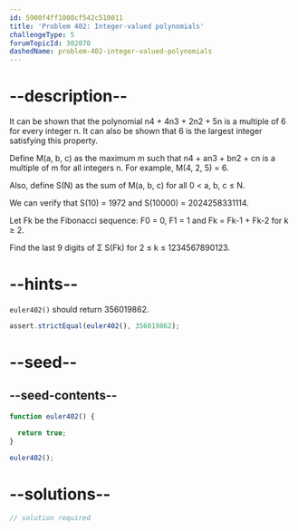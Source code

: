 ```yaml
---
id: 5900f4ff1000cf542c510011
title: 'Problem 402: Integer-valued polynomials'
challengeType: 5
forumTopicId: 302070
dashedName: problem-402-integer-valued-polynomials
---
```


# --description--

It can be shown that the polynomial n4 + 4n3 + 2n2 + 5n is a multiple of 6 for every integer n. It can also be shown that 6 is the largest integer satisfying this property.

Define M(a, b, c) as the maximum m such that n4 + an3 + bn2 + cn is a multiple of m for all integers n. For example, M(4, 2, 5) = 6.

Also, define S(N) as the sum of M(a, b, c) for all 0 &lt; a, b, c ≤ N.

We can verify that S(10) = 1972 and S(10000) = 2024258331114.

Let Fk be the Fibonacci sequence: F0 = 0, F1 = 1 and Fk = Fk-1 + Fk-2 for k ≥ 2.

Find the last 9 digits of Σ S(Fk) for 2 ≤ k ≤ 1234567890123.

# --hints--

`euler402()` should return 356019862.

```js
assert.strictEqual(euler402(), 356019862);
```

# --seed--

## --seed-contents--

```js
function euler402() {

  return true;
}

euler402();
```

# --solutions--

```js
// solution required
```
